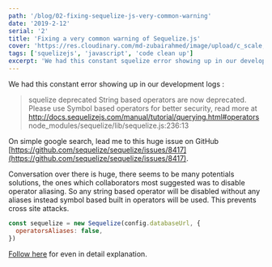 ```yaml
---
path: '/blog/02-fixing-sequelize-js-very-common-warning'
date: '2019-2-12'
serial: '2'
title: 'Fixing a very common warning of Sequelize.js'
cover: 'https://res.cloudinary.com/md-zubairahmed/image/upload/c_scale,g_auto,x_2010,y_0/v1562130458/farhad-fallahzad-VtQMBG_Ljc0-unsplash_zd61bu.jpg'
tags: ['squelizejs', 'javascript', 'code clean up']
excerpt: 'We had this constant squelize error showing up in our development logs stating String based operators are now deprecated. It was time to fix this.'
---
```


We had this constant error showing up in our development logs :

> squelize deprecated String based operators are now deprecated. Please use Symbol based operators for better security, read more at http://docs.sequelizejs.com/manual/tutorial/querying.html#operators node_modules/sequelize/lib/sequelize.js:236:13

On simple google search, lead me to this huge issue on GitHub [https://github.com/sequelize/sequelize/issues/8417](https://github.com/sequelize/sequelize/issues/8417).

Conversation over there is huge, there seems to be many potentials solutions, the ones which collaborators most suggested was to disable operator aliasing. So any string based operator will be disabled without any aliases instead symbol based built in operators will be used. This prevents cross site attacks.

```javascript
const sequelize = new Sequelize(config.databaseUrl, {
  operatorsAliases: false,
})
```

[Follow here](https://github.com/sequelize/sequelize/issues/8417#issuecomment-341617577) for even in detail explanation.
